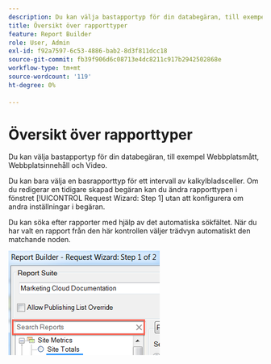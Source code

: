 ```yaml
---
description: Du kan välja bastapportyp för din databegäran, till exempel Webbplatsmått, Webbplatsinnehåll och Video.
title: Översikt över rapporttyper
feature: Report Builder
role: User, Admin
exl-id: f92a7597-6c53-4886-bab2-8d3f811dcc18
source-git-commit: fb39f906d6c08713e4dc8211c917b2942502868e
workflow-type: tm+mt
source-wordcount: '119'
ht-degree: 0%

---
```


# Översikt över rapporttyper

Du kan välja bastapportyp för din databegäran, till exempel Webbplatsmått, Webbplatsinnehåll och Video.

Du kan bara välja en basrapporttyp för ett intervall av kalkylbladsceller. Om du redigerar en tidigare skapad begäran kan du ändra rapporttypen i fönstret [!UICONTROL Request Wizard: Step 1] utan att konfigurera om andra inställningar i begäran.

Du kan söka efter rapporter med hjälp av det automatiska sökfältet. När du har valt en rapport från den här kontrollen väljer trädvyn automatiskt den matchande noden.

![Skärmbild som visar trädvyn Report Suite och den valda matchande noden.](assets/search_reports.png)
